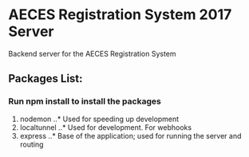 # AECES Registration System 2017 Server
Backend server for the AECES Registration System

## Packages List:
### Run **npm install** to install the packages
1. nodemon
..* Used for speeding up development
2. localtunnel
..* Used for development. For webhooks
3. express
..* Base of the application; used for running the server and routing